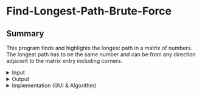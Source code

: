 # Find-Longest-Path-Brute-Force
## Summary
This program finds and highlights the longest path in a matrix of numbers. The longest path has to be the same number and can be from any direction adjacent to the matrix entry including corners.

<details>
<summary> Input </summary>
This program takes in a csv file of numbers. Numbers may be different.

Condition:  
- Every row must have the same amount of numbers
* Must be numbers
+ Letters, symbols, signs, etc. are unacceptable
</details>

<details>
  <summary> Output </summary>
  Longest path is highlighted in the GUI application. If there are 2 longest path, then the one that is found the earliest is highlighted.
  
  | Example 1 | Example 2 | Example 3 | Example 4 |
  | --------- | --------- | --------- | --------- |
  | ![Screen Shot 2023-01-07 at 3 25 24 PM](https://user-images.githubusercontent.com/115419534/211169426-ba24e008-9c2c-4fac-940b-b7d1767f1a9e.png) | ![Screen Shot 2023-01-07 at 3 28 43 PM](https://user-images.githubusercontent.com/115419534/211169431-90bf60ca-7dcd-45cf-a5cb-28b61a28b480.png) | ![Screen Shot 2023-01-07 at 3 29 03 PM](https://user-images.githubusercontent.com/115419534/211169433-6f478410-da0c-45ba-a1b6-1e4c2374e0d5.png) | ![Screen Shot 2023-01-07 at 3 29 19 PM](https://user-images.githubusercontent.com/115419534/211169435-f56d9af0-88ee-45c0-8ba7-9aa878f9b1bd.png) |



</details>

<details>
<summary> Implementation (GUI & Algorithm) </summary>
  <details>
    <summary> GUI </summary>
    This program uses PyQt to generate the GUI. It ultizes the QGridLayout Package to build the matrix. There are 2 GUI's in this complete program: An unsolved matrix and a solved matrix. The unsolved matrix displays the csv file in a matrix-like diagram with a user-interface button called "Solve." The solved matrix displays the same matrix but with the longest path highlighted and it is displayed when the button is clicked.  
    
    
  | Unsolved Matrix | Solved Matrix |
  | --------------- | ------------- |
  | ![Screen Shot 2023-01-07 at 4 03 54 PM](https://user-images.githubusercontent.com/115419534/211171062-3e4771d5-0fb6-49f5-aec4-47f5a3cd39f3.png) | ![Screen Shot 2023-01-07 at 3 25 24 PM](https://user-images.githubusercontent.com/115419534/211171067-5bdaeb2a-784b-49c0-a11b-18ef46f7e32a.png) |
  
  </details>
    
  <details>
    <summary> Algorithm </summary>
    The algoirthm uses a brute-force technique to calculate and find the longest path in the matrix. For every entry of the matrix going top-down and left-right, it calculates every path length and finds the largest among it. By the end of the algorithm, the list of coordinates of the entries of the longest path is obtained.
  </details>
</details>

